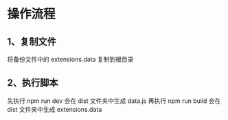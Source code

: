 # 操作流程

## 1、复制文件

将备份文件中的 extensions.data 复制到根目录

## 2、执行脚本

先执行 npm run dev 会在 dist 文件夹中生成 data.js
再执行 npm run build 会在 dist 文件夹中生成 extensions.data

